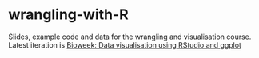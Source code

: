 # wrangling-with-R
Slides, example code and data for the wrangling and visualisation course. Latest iteration is  [Bioweek: Data visualisation using RStudio and ggplot](https://www.csc.fi/web/training/-/bioweek-2017-visualisation)
